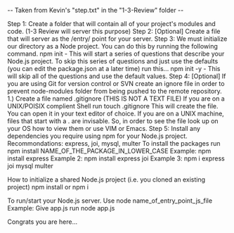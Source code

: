-- Taken from Kevin's "step.txt" in the "1-3-Review" folder --

Step 1: Create a folder that will contain all of your project's modules and code. (1-3 Review will server this purpose)
Step 2: [Optional] Create a file that will server as the /entry/ point for your server.
Step 3: We must initialize our directory as a Node project. You can do this by running the following command.
    npm init - This will start a series of questions that describe your Node.js project.
    To skip this series of questions and just use the defaults (you can edit the package.json at a later time) run this...
    npm init -y - This will skip all of the questions and use the default values.
Step 4: [Optional] If you are using Git for version control or SVN create an ignore file in order to prevent node-modules folder
from being pushed to the remote repository.
    1.) Create a file named .gitignore (THIS IS NOT A TEXT FILE)
        If you are on a UNIX/POISIX complient Shell run
        touch .gitignore
        This will create the file. You can open it in your text editor of choice. If you are on a UNIX machine,
        files that start with a . are invisable. So, in order to see the file look up on your OS how to view them
        or use VIM or Emacs.
Step 5: Install any dependencies you require using npm for your Node.js project.
    Recommondations: express, joi, mysql, multer
    To install the packages run
    npm install NAME_OF_THE_PACKAGE_IN_LOWER_CASE
    Example:
    npm install express
    Example 2:
    npm install express joi
    Example 3:
    npm i express joi mysql multer


How to initialize a shared Node.js project (i.e. you cloned an existing project)
    npm install
    or
    npm i

To run/start your Node.js server. Use
    node name_of_entry_point_js_file
    Example:
    Give app.js run
    node app.js

Congrats you are here...
